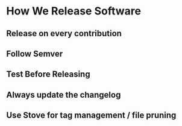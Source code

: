 # How We Release Software

## Release on every contribution

## Follow Semver

## Test Before Releasing

## Always update the changelog

## Use Stove for tag management / file pruning
